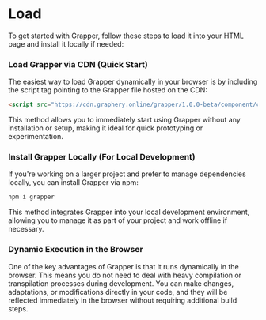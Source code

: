 # Load

To get started with Grapper, follow these steps to load it into your HTML page and install it
locally if needed:

### Load Grapper via CDN (Quick Start)

The easiest way to load Grapper dynamically in your browser is by including the script tag pointing
to the Grapper file hosted on the CDN:

```html
<script src="https://cdn.graphery.online/grapper/1.0.0-beta/component/composer.js"></script>
```

This method allows you to immediately start using Grapper without any installation or setup, making
it ideal for quick prototyping or experimentation.

### Install Grapper Locally (For Local Development)

If you're working on a larger project and prefer to manage dependencies locally, you can install Grapper via npm:

```bash
npm i grapper
```

This method integrates Grapper into your local development environment, allowing you to manage it
as part of your project and work offline if necessary.


### Dynamic Execution in the Browser

One of the key advantages of Grapper is that it runs dynamically in the browser. This means you do
not need to deal with heavy compilation or transpilation processes during development. You can make
changes, adaptations, or modifications directly in your code, and they will be reflected immediately
in the browser without requiring additional build steps.
